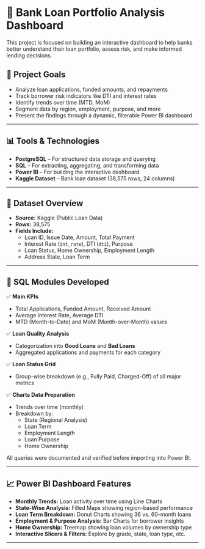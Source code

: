 # 🏦 Bank Loan Portfolio Analysis Dashboard

This project is focused on building an interactive dashboard to help banks better understand their loan portfolio, assess risk, and make informed lending decisions.

## 🎯 Project Goals

- Analyze loan applications, funded amounts, and repayments
- Track borrower risk indicators like DTI and interest rates
- Identify trends over time (MTD, MoM)
- Segment data by region, employment, purpose, and more
- Present the findings through a dynamic, filterable Power BI dashboard

---

## 📊 Tools & Technologies

- **PostgreSQL** – For structured data storage and querying
- **SQL** – For extracting, aggregating, and transforming data
- **Power BI** – For building the interactive dashboard
- **Kaggle Dataset** – Bank loan dataset (38,575 rows, 24 columns)

---

## 🧾 Dataset Overview

- **Source:** Kaggle (Public Loan Data)
- **Rows:** 38,575  
- **Fields Include:**
  - Loan ID, Issue Date, Amount, Total Payment
  - Interest Rate (`int_rate`), DTI (`dti`), Purpose
  - Loan Status, Home Ownership, Employment Length
  - Address State, Loan Term

---

## 🧠 SQL Modules Developed

✅ **Main KPIs**
- Total Applications, Funded Amount, Received Amount
- Average Interest Rate, Average DTI
- MTD (Month-to-Date) and MoM (Month-over-Month) values

✅ **Loan Quality Analysis**
- Categorization into **Good Loans** and **Bad Loans**
- Aggregated applications and payments for each category

✅ **Loan Status Grid**
- Group-wise breakdown (e.g., Fully Paid, Charged-Off) of all major metrics

✅ **Charts Data Preparation**
- Trends over time (monthly)
- Breakdown by:
  - State (Regional Analysis)
  - Loan Term
  - Employment Length
  - Loan Purpose
  - Home Ownership

All queries were documented and verified before importing into Power BI.

---

## 📈 Power BI Dashboard Features

- **Monthly Trends:** Loan activity over time using Line Charts
- **State-Wise Analysis:** Filled Maps showing region-based performance
- **Loan Term Breakdown:** Donut Charts showing 36 vs. 60-month loans
- **Employment & Purpose Analysis:** Bar Charts for borrower insights
- **Home Ownership:** Treemap showing loan volumes by ownership type
- **Interactive Slicers & Filters:** Explore by grade, state, loan type, etc.

---


